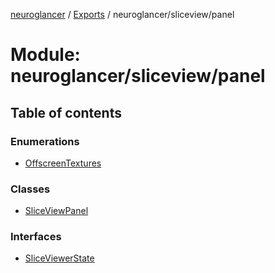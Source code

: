 [neuroglancer](../README.md) / [Exports](../modules.md) / neuroglancer/sliceview/panel

# Module: neuroglancer/sliceview/panel

## Table of contents

### Enumerations

- [OffscreenTextures](../enums/neuroglancer_sliceview_panel.OffscreenTextures.md)

### Classes

- [SliceViewPanel](../classes/neuroglancer_sliceview_panel.SliceViewPanel.md)

### Interfaces

- [SliceViewerState](../interfaces/neuroglancer_sliceview_panel.SliceViewerState.md)
